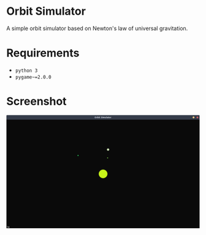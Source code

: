 # Orbit Simulator
A simple orbit simulator based on Newton's law of universal gravitation.

# Requirements
- `python 3`
- `pygame~=2.0.0`

# Screenshot
![Game](screenshots/game-screenshot.png)
